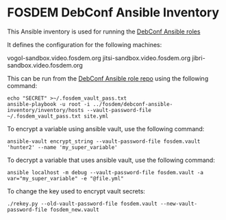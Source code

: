 # FOSDEM DebConf Ansible Inventory

This Ansible inventory is used for running the
[DebConf Ansible roles](https://salsa.debian.org/debconf-video-team/ansible)

It defines the configuration for the following machines:

vogol-sandbox.video.fosdem.org
jitsi-sandbox.video.fosdem.org
jibri-sandbox.video.fosdem.org

This can be run from the
[DebConf Ansible role repo](https://salsa.debian.org/debconf-video-team/ansible)
using the following command:

```
echo "SECRET" >~/.fosdem_vault_pass.txt
ansible-playbook -u root -i ../fosdem/debconf-ansible-inventory/inventory/hosts --vault-password-file ~/.fosdem_vault_pass.txt site.yml
```

To encrypt a variable using ansible vault, use the following command:

    ansible-vault encrypt_string --vault-password-file fosdem.vault 'hunter2' --name 'my_super_variable'

To decrypt a variable that uses ansible vault, use the following command:

    ansible localhost -m debug --vault-password-file fosdem.vault -a var="my_super_variable" -e "@file.yml"

To change the key used to encrypt vault secrets:

    ./rekey.py --old-vault-password-file fosdem.vault --new-vault-password-file fosdem_new.vault
